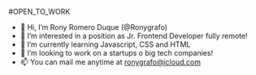 #OPEN_TO_WORK

- 👋 Hi, I’m Rony Romero Duque (@Ronygrafo)
- 👀 I’m interested in a position as Jr. Frontend Developer fully remote!
- 🌱 I’m currently learning Javascript, CSS and HTML
- 💞️ I’m looking to work on a startups o big tech companies!
- 📫 You can mail me anytime at ronygrafo@icloud.com
